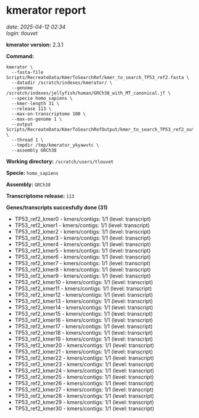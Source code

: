 # kmerator report
*date: 2025-04-12 02:34*  
*login: tlouvet*

**kmerator version:** 2.3.1

**Command:**

```
kmerator \
  --fasta-file Scripts/RecreateData/KmerToSearchRef/kmer_to_search_TP53_ref2.fasta \
  --datadir /scratch/indexes/kmerator/ \
  --genome /scratch/indexes/jellyfish/human/GRCh38_with_MT_canonical.jf \
  --specie homo_sapiens \
  --kmer-length 31 \
  --release 113 \
  --max-on-transcriptome 100 \
  --max-on-genome 1 \
  --output Scripts/RecreateData/KmerToSearchRefOutput/kmer_to_search_TP53_ref2_output \
  --thread 1 \
  --tmpdir /tmp/kmerator_ykyawvtc \
  --assembly GRCh38
```

**Working directory:** `/scratch/users/tlouvet`

**Specie:** `homo_sapiens`

**Assembly:** `GRCh38`

**Transcriptome release:** `113`

**Genes/transcripts succesfully done (31)**

- TP53_ref2_kmer0 - kmers/contigs: 1/1 (level: transcript)
- TP53_ref2_kmer1 - kmers/contigs: 1/1 (level: transcript)
- TP53_ref2_kmer2 - kmers/contigs: 1/1 (level: transcript)
- TP53_ref2_kmer3 - kmers/contigs: 1/1 (level: transcript)
- TP53_ref2_kmer4 - kmers/contigs: 1/1 (level: transcript)
- TP53_ref2_kmer5 - kmers/contigs: 1/1 (level: transcript)
- TP53_ref2_kmer6 - kmers/contigs: 1/1 (level: transcript)
- TP53_ref2_kmer7 - kmers/contigs: 1/1 (level: transcript)
- TP53_ref2_kmer8 - kmers/contigs: 1/1 (level: transcript)
- TP53_ref2_kmer9 - kmers/contigs: 1/1 (level: transcript)
- TP53_ref2_kmer10 - kmers/contigs: 1/1 (level: transcript)
- TP53_ref2_kmer11 - kmers/contigs: 1/1 (level: transcript)
- TP53_ref2_kmer12 - kmers/contigs: 1/1 (level: transcript)
- TP53_ref2_kmer13 - kmers/contigs: 1/1 (level: transcript)
- TP53_ref2_kmer14 - kmers/contigs: 1/1 (level: transcript)
- TP53_ref2_kmer15 - kmers/contigs: 1/1 (level: transcript)
- TP53_ref2_kmer16 - kmers/contigs: 1/1 (level: transcript)
- TP53_ref2_kmer17 - kmers/contigs: 1/1 (level: transcript)
- TP53_ref2_kmer18 - kmers/contigs: 1/1 (level: transcript)
- TP53_ref2_kmer19 - kmers/contigs: 1/1 (level: transcript)
- TP53_ref2_kmer20 - kmers/contigs: 1/1 (level: transcript)
- TP53_ref2_kmer21 - kmers/contigs: 1/1 (level: transcript)
- TP53_ref2_kmer22 - kmers/contigs: 1/1 (level: transcript)
- TP53_ref2_kmer23 - kmers/contigs: 1/1 (level: transcript)
- TP53_ref2_kmer24 - kmers/contigs: 1/1 (level: transcript)
- TP53_ref2_kmer25 - kmers/contigs: 1/1 (level: transcript)
- TP53_ref2_kmer26 - kmers/contigs: 1/1 (level: transcript)
- TP53_ref2_kmer27 - kmers/contigs: 1/1 (level: transcript)
- TP53_ref2_kmer28 - kmers/contigs: 1/1 (level: transcript)
- TP53_ref2_kmer29 - kmers/contigs: 1/1 (level: transcript)
- TP53_ref2_kmer30 - kmers/contigs: 1/1 (level: transcript)
